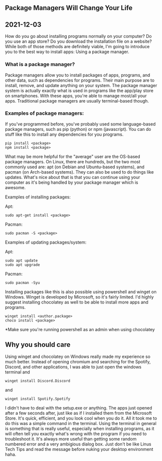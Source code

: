 <!---
title:Package Managers Will Change Your Life
date:Fri, 03 Dec 2021 22:00:00 EDT
description:
--->

## Package Managers Will Change Your Life

## 2021-12-03

How do you go about installing programs normally on your computer? Do you use an app store? Do you download the installation file on a website? While both of those methods are definitely viable, I'm going to introduce you to the best way to install apps: Using a package manager.

### What is a package manager?

Package managers allow you to install packages of apps, programs, and other data, such as dependencies for programs. Their main purpose are to install, remove, and update anything on your system. The package manager system is actually exactly what is used in programs like the app/play store on smartphones. With these apps, you're able to manage most/all your apps. Traditional package managers are usually terminal-based though.

### Examples of package managers:

If you've programmed before, you've probably used some language-based package managers, such as pip (python) or npm (javascript). You can do stuff like this to install any dependencies for you programs.

```
pip install <package>
npm install <package>
```

What may be more helpful for the "average" user are the OS-based package managers. On Linux, there are hundreds, but the two most commonly used are: apt (on Debian and Ubuntu-based systems), and pacman (on Arch-based systems). They can also be used to do things like updates. What's nice about that is that you can continue using your computer as it's being handled by your package manager which is awesome.

Examples of installing packages:

Apt:

```
sudo apt-get install <package>
```

Pacman:

```
sudo pacman -S <package>
```

Examples of updating packages/system:

Apt:

```
sudo apt update
sudo apt upgrade
```

Pacman:

```
sudo pacman -Syu
```

Installing packages like this is also possible using powershell and winget on Windows. Winget is developed by Microsoft, so it's fairly limited. I'd highly suggest installing chocolatey as well to be able to install more apps and programs.

```
winget install <author.package>
choco install <package>
```

\*Make sure you're running powershell as an admin when using chocolatey

## Why you should care

Using winget and chocolatey on Windows really made my experience so much better. Instead of opening chromium and searching for the Spotify, Discord, and other applications, I was able to just open the windows terminal and

```
winget install Discord.Discord
```

and

```
winget install Spotify.Spotify
```

I didn't have to deal with the setup.exe or anything. The apps just opened after a few seconds after, just like as if I installed them from the Microsoft Store. It's quick, efficient, and you look cool when you do it. All it took me to do this was a simple command in the terminal. Using the terminal in general is something that is really useful, especially when installing programs, as it will often tell you exactly what's wrong with the program if you need to troubleshoot it. It's always more useful than getting some random numbered error and a very ambigious dialog box. Just don't be like Linus Tech Tips and read the message before nuking your desktop environment haha.
